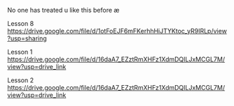 No one has treated u like this before
æ

Lesson 8 https://drive.google.com/file/d/1otFoEJF6mFKerhhHiJTYKtoc_yR9IRLp/view?usp=sharing

Lesson 1 https://drive.google.com/file/d/16daA7_EZztRmXHFz1XdmDQILJxMCGL7M/view?usp=drive_link

Lesson 2 https://drive.google.com/file/d/16daA7_EZztRmXHFz1XdmDQILJxMCGL7M/view?usp=drive_link
